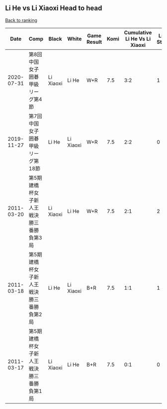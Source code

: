 ## Li He vs Li Xiaoxi Head to head

[Back to ranking](../../index.md)




| **Date** | **Comp** | **Black** | **White** | **Game Result** | **Komi** | **Cumulative Li He Vs Li Xiaoxi** | **Li He Streak** | **Li Xiaoxi Streak** | 
| --- | --- | --- | --- | --- | --- | --- | --- | --- |
| 2020-07-31 | 第8回中国女子囲碁甲級リーグ第4節 | Li Xiaoxi | Li He | W+R | 7.5 | 3:2 | 1 | 0 | 
| 2019-11-27 | 第7回中国女子囲碁甲級リーグ第18節 | Li He | Li Xiaoxi | W+R | 7.5 | 2:2 | 0 | 1 | 
| 2011-03-20 | 第5期建橋杯女子新人王戦決勝三番勝負第3局 | Li Xiaoxi | Li He | W+R | 7.5 | 2:1 | 2 | 0 | 
| 2011-03-18 | 第5期建橋杯女子新人王戦決勝三番勝負第2局 | Li He | Li Xiaoxi | B+R | 7.5 | 1:1 | 1 | 0 | 
| 2011-03-17 | 第5期建橋杯女子新人王戦決勝三番勝負第1局 | Li Xiaoxi | Li He | B+R | 7.5 | 0:1 | 0 | 1 |




